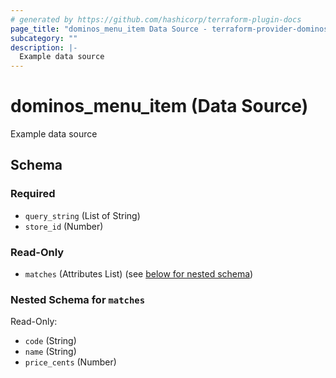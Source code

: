```yaml
---
# generated by https://github.com/hashicorp/terraform-plugin-docs
page_title: "dominos_menu_item Data Source - terraform-provider-dominos"
subcategory: ""
description: |-
  Example data source
---
```


# dominos_menu_item (Data Source)

Example data source



<!-- schema generated by tfplugindocs -->
## Schema

### Required

- `query_string` (List of String)
- `store_id` (Number)

### Read-Only

- `matches` (Attributes List) (see [below for nested schema](#nestedatt--matches))

<a id="nestedatt--matches"></a>
### Nested Schema for `matches`

Read-Only:

- `code` (String)
- `name` (String)
- `price_cents` (Number)


